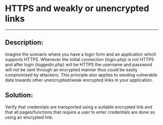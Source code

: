 # HTTPS and weakly or unencrypted links
-------

## Description:

Imagine the scenario where you have a login form and an application which supports HTTPS.
Whenever the initial connection (login.php) is not HTTPS and after login (loggedin.php)
will be HTTPS the username and password will not be sent through an encrypted manner thus
could be easily compromised by attackers. This principle also applies to sending
vulnerable data towards other unencrypted/weak encrypted links in your application.

## Solution:

Verify that credentials are transported using a suitable encrypted link and that all pages/functions that
require a user to enter credentials are done so using an encrypted link.

